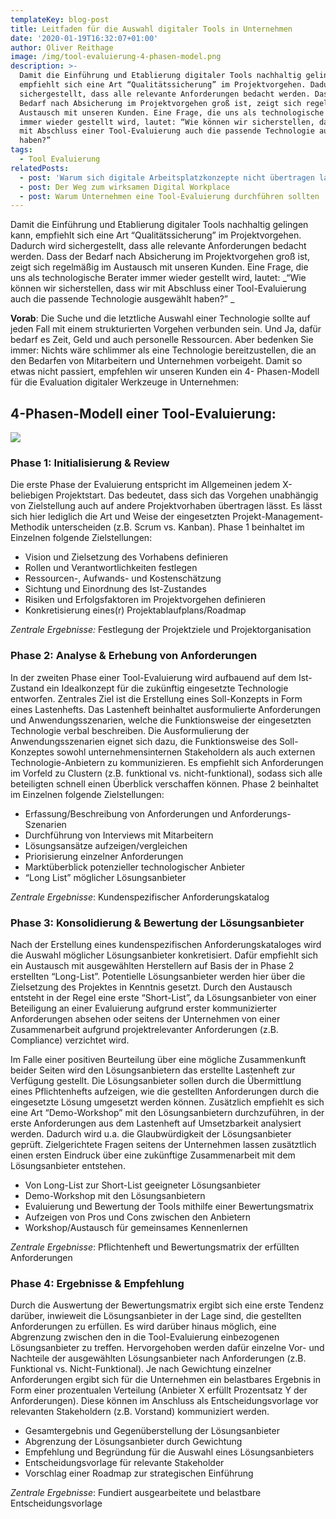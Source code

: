 ```yaml
---
templateKey: blog-post
title: Leitfaden für die Auswahl digitaler Tools in Unternehmen
date: '2020-01-19T16:32:07+01:00'
author: Oliver Reithage
image: /img/tool-evaluierung-4-phasen-model.png
description: >-
  Damit die Einführung und Etablierung digitaler Tools nachhaltig gelingen kann,
  empfiehlt sich eine Art “Qualitätssicherung” im Projektvorgehen. Dadurch wird
  sichergestellt, dass alle relevante Anforderungen bedacht werden. Dass der
  Bedarf nach Absicherung im Projektvorgehen groß ist, zeigt sich regelmäßig im
  Austausch mit unseren Kunden. Eine Frage, die uns als technologische Berater
  immer wieder gestellt wird, lautet: “Wie können wir sicherstellen, dass wir
  mit Abschluss einer Tool-Evaluierung auch die passende Technologie ausgewählt
  haben?”  
tags:
  - Tool Evaluierung
relatedPosts:
  - post: 'Warum sich digitale Arbeitsplatzkonzepte nicht übertragen lassen '
  - post: Der Weg zum wirksamen Digital Workplace
  - post: Warum Unternehmen eine Tool-Evaluierung durchführen sollten
---
```

Damit die Einführung und Etablierung digitaler Tools nachhaltig gelingen kann, empfiehlt sich  eine Art “Qualitätssicherung” im Projektvorgehen. Dadurch wird sichergestellt, dass alle relevante Anforderungen bedacht werden. Dass der Bedarf nach Absicherung im Projektvorgehen groß ist, zeigt sich regelmäßig im Austausch mit unseren Kunden. Eine Frage, die uns als technologische Berater immer wieder gestellt wird, lautet: _“Wie können wir sicherstellen, dass wir mit Abschluss einer Tool-Evaluierung auch die passende Technologie ausgewählt haben?” 
_

**Vorab**: Die Suche und die letztliche Auswahl einer Technologie sollte auf jeden Fall mit einem strukturierten Vorgehen verbunden sein. Und Ja, dafür bedarf es Zeit, Geld und auch personelle Ressourcen. Aber bedenken Sie immer: Nichts wäre schlimmer als eine Technologie bereitzustellen, die an den Bedarfen von Mitarbeitern und Unternehmen vorbeigeht. Damit so etwas nicht passiert, empfehlen wir unseren Kunden ein 4- Phasen-Modell für die Evaluation digitaler Werkzeuge in Unternehmen:

## 4-Phasen-Modell einer Tool-Evaluierung:

![](/img/tool-evaluierung.png)

### Phase 1: Initialisierung & Review

Die erste Phase der Evaluierung entspricht im Allgemeinen jedem X-beliebigen Projektstart. Das bedeutet, dass sich das Vorgehen unabhängig von Zielstellung auch auf andere Projektvorhaben übertragen lässt. Es lässt sich hier lediglich die Art und Weise der eingesetzten Projekt-Management-Methodik unterscheiden (z.B. Scrum vs. Kanban). Phase 1 beinhaltet im Einzelnen folgende Zielstellungen: 

* Vision und Zielsetzung des Vorhabens definieren 
* Rollen und Verantwortlichkeiten festlegen 
* Ressourcen-, Aufwands- und Kostenschätzung 
* Sichtung und Einordnung des Ist-Zustandes 
* Risiken und Erfolgsfaktoren im Projektvorgehen definieren
* Konkretisierung eines(r) Projektablaufplans/Roadmap  

_Zentrale Ergebnisse:_ Festlegung der Projektziele und Projektorganisation

### Phase 2: Analyse & Erhebung von Anforderungen

In der zweiten Phase einer Tool-Evaluierung wird aufbauend auf dem Ist-Zustand ein Idealkonzept für die zukünftig eingesetzte Technologie entworfen. Zentrales Ziel ist die Erstellung eines Soll-Konzepts in Form eines Lastenhefts. Das Lastenheft beinhaltet ausformulierte Anforderungen und Anwendungsszenarien, welche die Funktionsweise der eingesetzten Technologie verbal beschreiben. Die Ausformulierung der Anwendungsszenarien eignet sich dazu, die Funktionsweise des Soll-Konzeptes sowohl unternehmensinternen Stakeholdern als auch externen Technologie-Anbietern zu kommunizieren. Es empfiehlt sich Anforderungen im Vorfeld zu Clustern (z.B. funktional vs. nicht-funktional), sodass sich alle beteiligten schnell einen Überblick verschaffen können. Phase 2 beinhaltet im Einzelnen folgende Zielstellungen: 

* Erfassung/Beschreibung von Anforderungen und Anforderungs-Szenarien
* Durchführung von Interviews mit Mitarbeitern 
* Lösungsansätze aufzeigen/vergleichen 
* Priorisierung einzelner Anforderungen 
* Marktüberblick potenzieller technologischer Anbieter
* “Long List” möglicher Lösungsanbieter 

_Zentrale Ergebnisse_: Kundenspezifischer Anforderungskatalog 

### Phase 3: Konsolidierung & Bewertung der Lösungsanbieter

Nach der Erstellung eines kundenspezifischen Anforderungskataloges wird die Auswahl möglicher Lösungsanbieter konkretisiert. Dafür empfiehlt sich ein Austausch mit ausgewählten Herstellern auf Basis der in Phase 2 erstellten “Long-List”. Potentielle Lösungsanbieter werden hier über die Zielsetzung des Projektes in Kenntnis gesetzt. Durch den Austausch entsteht in der Regel eine erste “Short-List”, da Lösungsanbieter von einer Beteiligung an einer Evaluierung aufgrund erster kommunizierter Anforderungen absehen oder seitens der Unternehmen von einer Zusammenarbeit aufgrund projektrelevanter Anforderungen (z.B. Compliance) verzichtet wird. 

Im Falle einer positiven Beurteilung über eine mögliche Zusammenkunft beider Seiten wird den Lösungsanbietern das erstellte Lastenheft zur Verfügung gestellt. Die Lösungsanbieter sollen durch die Übermittlung eines Pflichtenhefts aufzeigen, wie die gestellten Anforderungen durch die eingesetzte Lösung umgesetzt werden können. Zusätzlich empfiehlt es sich eine Art “Demo-Workshop” mit den Lösungsanbietern durchzuführen, in der erste Anforderungen aus dem Lastenheft auf Umsetzbarkeit analysiert werden. Dadurch wird u.a. die Glaubwürdigkeit der Lösungsanbieter geprüft. Zielgerichtete Fragen seitens der Unternehmen lassen zusätztlich einen ersten Eindruck über eine zukünftige Zusammenarbeit mit dem Lösungsanbieter entstehen.  

* Von Long-List zur Short-List geeigneter Lösungsanbieter 
* Demo-Workshop mit den Lösungsanbietern
* Evaluierung und Bewertung der Tools mithilfe einer Bewertungsmatrix
* Aufzeigen von Pros und Cons zwischen den Anbietern 
* Workshop/Austausch für gemeinsames Kennenlernen

_Zentrale Ergebnisse_: Pflichtenheft und Bewertungsmatrix der erfüllten Anforderungen 

### Phase 4: Ergebnisse & Empfehlung

Durch die Auswertung der Bewertungsmatrix ergibt sich eine erste Tendenz darüber, inwieweit die Lösungsanbieter in der Lage sind, die gestellten Anforderungen zu erfüllen. Es wird darüber hinaus möglich, eine Abgrenzung zwischen den in die Tool-Evaluierung einbezogenen Lösungsanbieter zu treffen. Hervorgehoben werden dafür einzelne Vor- und Nachteile der ausgewählten Lösungsanbieter nach Anforderungen (z.B. Funktional vs. Nicht-Funktional). Je nach Gewichtung einzelner Anforderungen ergibt sich für die Unternehmen ein belastbares Ergebnis in Form einer prozentualen Verteilung (Anbieter X erfüllt Prozentsatz Y der Anforderungen). Diese können im Anschluss als Entscheidungsvorlage vor relevanten Stakeholdern (z.B. Vorstand) kommuniziert werden. 

* Gesamtergebnis und Gegenüberstellung der Lösungsanbieter 
* Abgrenzung der Lösungsanbieter durch Gewichtung
* Empfehlung und Begründung für die Auswahl eines Lösungsanbieters 
* Entscheidungsvorlage für relevante Stakeholder 
* Vorschlag einer Roadmap zur strategischen Einführung 

_Zentrale Ergebnisse_: Fundiert ausgearbeitete und belastbare Entscheidungsvorlage

